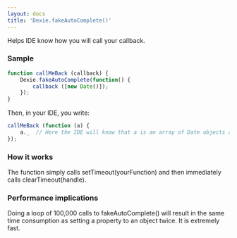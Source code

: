 ```yaml
---
layout: docs
title: 'Dexie.fakeAutoComplete()'
---
```


Helps IDE know how you will call your callback.

### Sample

```javascript
function callMeBack (callback) {
    Dexie.fakeAutoComplete(function() {
        callback ([new Date()]);
    });
}
```
Then, in your IDE, you write:

```javascript
callMeBack (function (a) {
    a._  // Here the IDE will know that a is an array of Date objects and autoComplete array methods as you type
});
```

### How it works

The function simply calls setTimeout(yourFunction) and then immediately calls clearTimeout(handle).

### Performance implications

Doing a loop of 100,000 calls to fakeAutoComplete() will result in the same time consumption as setting a property to an object twice. It is extremely fast.
